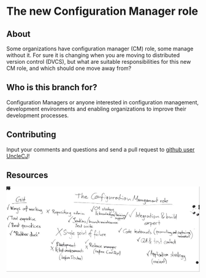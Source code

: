 # The new Configuration Manager role 

## About

Some organizations have configuration manager (CM) role, some manage without it. For sure it is changing when you are moving to distributed version control (DVCS), but what are suitable responsibilities for this new CM role, and which should one move away from?

## Who is this branch for?

Configuration Managers or anyone interested in configuration management, development environments and enabling organizations to improve their development processes.

## Contributing

Input your comments and questions and send a pull request to [github user UncleCJ](https://github.com/UncleCJ/hicollegegit/compare/)!

## Resources

![Whiteboard from the openspace session](whiteboard.jpg)

